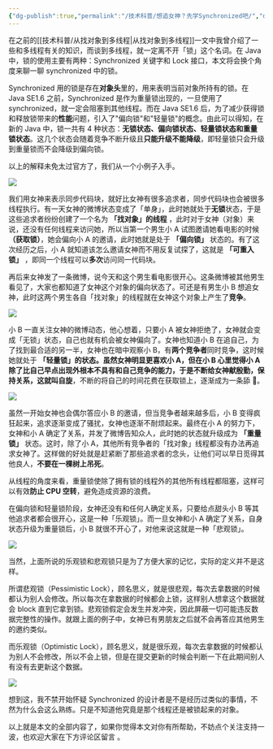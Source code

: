 ```yaml
---
{"dg-publish":true,"permalink":"/技术科普/想追女神？先学Synchronized吧/","dgPassFrontmatter":true}
---
```


在之前的[[技术科普/从找对象到多线程\|从找对象到多线程]]一文中我曾介绍了一些和多线程有关的知识，而谈到多线程，就一定离不开「锁」这个名词。在 Java 中，锁的使用主要有两种：Synchronized 关键字和 Lock 接口，本文将会换个角度来聊一聊 synchronized 中的锁。

Synchronized 用的锁是存在**对象头**里的，用来表明当前对象所持有的锁。在 Java SE1.6 之前，Synchronized 是作为重量锁出现的，一旦使用了 synchronized，就一定会阻塞到其他线程。而在 Java SE1.6 后，为了减少获得锁和释放锁带来的**性能**问题，引入了"偏向锁"和"轻量锁"的概念。由此可以得知，在新的 Java 中，锁一共有 4 种状态：**无锁状态、偏向锁状态、轻量锁状态和重量锁状态**。这几个状态会随着竞争不断升级且**只能升级不能降级**，即轻量锁只会升级到重量锁而不会降级到偏向锁。

以上的解释未免太过官方了，我们从一个小例子入手。

![](https://cdn.ytools.xyz/uPic/007S8ZIlgy1gitqf3b5s9j30p00bo3zi.jpg)

我们用女神来表示同步代码块，就好比女神有很多追求者，同步代码块也会被很多线程执行。有一天女神的微博状态变成了「单身」，此时她就处于**无锁**状态，于是这些追求者纷纷创建了一个名为 **「找对象」的线程** ，此时对于女神（对象）来说，还没有任何线程来访问她，所以当第一个男生小 A 试图邀请她看电影的时候 **（获取锁）**，她会偏向小 A 的邀请，此时她就是处于 **「偏向锁」** 状态的。有了这次经历之后，小 A 就知道该怎么邀请女神而不用反复试探了，这就是 **「可重入锁」** ，即同一个线程可以**多次**访问同一代码块。

再后来女神发了一条微博，说今天和这个男生看电影很开心。这条微博被其他男生看见了，大家也都知道了女神这个对象的偏向状态了。可还是有男生小 B 想追女神，此时这两个男生各自「找对象」的线程就在女神这个对象上产生了**竞争**。

![](https://cdn.ytools.xyz/uPic/007S8ZIlgy1gitqfbnj2yj307w05wt8o.jpg)

小 B 一直关注女神的微博动态，他心想着，只要小 A 被女神拒绝了，女神就会变成「无锁」状态，自己也就有机会被女神偏向了。女神也知道小 B 在追自己，为了找到最合适的另一半，女神也在暗中观察小 B，有**两个竞争者**同时竞争，这时候她就处于 **「轻量锁」**的状态。虽然女神明显更喜欢小 A，但在小 B 心里觉得小 A 除了比自己早点出现外根本不具有和自己竞争的能力，于是不断给女神献殷勤，保持关系，这就叫**自旋**，不断的将自己的时间花费在获取锁上，逐渐成为一条舔 🐶。

![](https://cdn.ytools.xyz/uPic/007S8ZIlgy1gitqfexhohj30k00k0mxx.jpg)

虽然一开始女神也会偶尔答应小 B 的邀请，但当竞争者越来越多后，小 B 变得疯狂起来，追求逐渐变成了骚扰，女神也逐渐不耐烦起来。最终在小 A 的努力下，女神和小 A 确定了关系，并发了微博告知众人，此时她的状态就升级成为 **「重量锁」** 状态。这时，除了小 A，其他所有竞争者的「找对象」线程都没有办法再追求女神了。这样做的好处就是赶紧断了那些追求者的念头，让他们可以早日觅得其他良人，**不要在一棵树上吊死**。

从线程的角度来看，重量锁使除了拥有锁的线程外的其他所有线程都阻塞，这样可以有效**防止 CPU 空转**，避免造成资源的浪费。

在偏向锁和轻量锁阶段，女神还没有和任何人确定关系，只要给点甜头小 B 等其他追求者都会很开心，这是一种「乐观锁」。而一旦女神和小 A 确定了关系，自身状态升级为重量锁后，小 B 就很不开心了，对他来说这就是一种「悲观锁」。

![](https://cdn.ytools.xyz/uPic/007S8ZIlgy1gitqficbb9j3069069jrb.jpg)

当然，上面所说的乐观锁和悲观锁只是为了方便大家的记忆，实际的定义并不是这样。

所谓悲观锁（Pessimistic Lock），顾名思义，就是很悲观，每次去拿数据的时候都认为别人会修改。所以每次在拿数据的时候都会上锁，这样别人想拿这个数据就会 block 直到它拿到锁。悲观锁假定会发生并发冲突，因此屏蔽一切可能违反数据完整性的操作。就跟上面的例子中，女神已有男朋友之后就不会再答应其他男生的邀约类似。

而乐观锁（Optimistic Lock），顾名思义，就是很乐观，每次去拿数据的时候都认为别人不会修改，所以不会上锁，但是在提交更新的时候会判断一下在此期间别人有没有去更新这个数据。

![](https://cdn.ytools.xyz/uPic/007S8ZIlgy1gitqfllvhnj307307374c.jpg)

想到这，我不禁开始怀疑 Synchronized 的设计者是不是经历过类似的事情，不然为什么会这么熟练。只是不知道他究竟是那个线程还是被锁起来的对象。

以上就是本文的全部内容了，如果你觉得本文对你有所帮助，不妨点个关注支持一波，也欢迎大家在下方评论区留言 。
